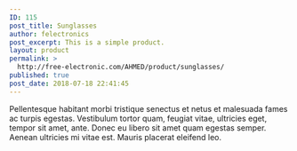 ```yaml
---
ID: 115
post_title: Sunglasses
author: felectronics
post_excerpt: This is a simple product.
layout: product
permalink: >
  http://free-electronic.com/AHMED/product/sunglasses/
published: true
post_date: 2018-07-18 22:41:45
---
```

Pellentesque habitant morbi tristique senectus et netus et malesuada fames ac turpis egestas. Vestibulum tortor quam, feugiat vitae, ultricies eget, tempor sit amet, ante. Donec eu libero sit amet quam egestas semper. Aenean ultricies mi vitae est. Mauris placerat eleifend leo.